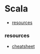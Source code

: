 # Scala

* [resources](#resources)

### resources

* [cheatsheet](https://docs.scala-lang.org/cheatsheets/index.html)
